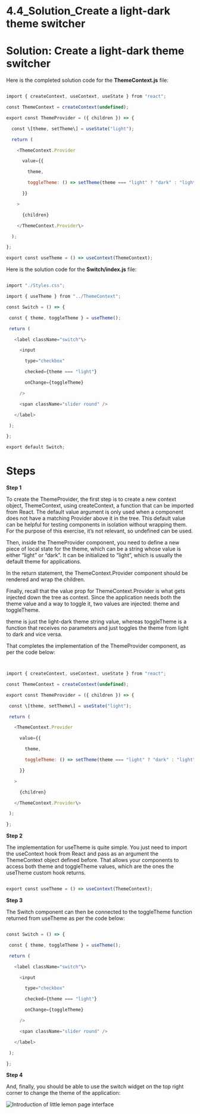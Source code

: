 # 4.4_Solution_Create a light-dark theme switcher

Solution: Create a light-dark theme switcher
============================================

Here is the completed solution code for the **ThemeContext.js** file:

```js

import { createContext, useContext, useState } from "react";

const ThemeContext = createContext(undefined);

export const ThemeProvider = ({ children }) => {

  const \[theme, setTheme\] = useState("light");

  return (

    <ThemeContext.Provider

      value={{

        theme,

        toggleTheme: () => setTheme(theme === "light" ? "dark" : "light"),

      }}

    >

      {children}

    </ThemeContext.Provider\>

  );

};

export const useTheme = () => useContext(ThemeContext);

```


Here is the solution code for the **Switch/index.js** file:

```js

import "./Styles.css";

import { useTheme } from "../ThemeContext";

const Switch = () => {

 const { theme, toggleTheme } = useTheme();

 return (

   <label className="switch"\>

     <input

       type="checkbox"

       checked={theme === "light"}

       onChange={toggleTheme}

     />

     <span className="slider round" />

   </label>

 );

};

export default Switch;

```



**Steps**
=========

**Step 1**

To create the ThemeProvider, the first step is to create a new context object, ThemeContext, using createContext, a function that can be imported from React. The default value argument is only used when a component does not have a matching Provider above it in the tree. This default value can be helpful for testing components in isolation without wrapping them. For the purpose of this exercise, it’s not relevant, so undefined can be used.

Then, inside the ThemeProvider component, you need to define a new piece of local state for the theme, which can be a string whose value is either “light” or “dark”. It can be initialized to “light”, which is usually the default theme for applications.

In the return statement, the ThemeContext.Provider component should be rendered and wrap the children.

Finally, recall that the value prop for ThemeContext.Provider is what gets injected down the tree as context. Since the application needs both the theme value and a way to toggle it, two values are injected: theme and toggleTheme.

theme is just the light-dark theme string value, whereas toggleTheme is a function that receives no parameters and just toggles the theme from light to dark and vice versa.

That completes the implementation of the ThemeProvider component, as per the code below:

```js


import { createContext, useContext, useState } from "react";

const ThemeContext = createContext(undefined);

export const ThemeProvider = ({ children }) => {

 const \[theme, setTheme\] = useState("light");

 return (

   <ThemeContext.Provider

     value={{

       theme,

       toggleTheme: () => setTheme(theme === "light" ? "dark" : "light"),

     }}

   >

     {children}

   </ThemeContext.Provider\>

 );

};

```



**Step 2**

The implementation for useTheme is quite simple. You just need to import the useContext hook from React and pass as an argument the ThemeContext object defined before. That allows your components to access both theme and toggleTheme values, which are the ones the useTheme custom hook returns.

```js

export const useTheme = () => useContext(ThemeContext);

```



**Step 3**

The Switch component can then be connected to the toggleTheme function returned from useTheme as per the code below:

```js

const Switch = () => {

 const { theme, toggleTheme } = useTheme();

 return (

   <label className="switch"\>

     <input

       type="checkbox"

       checked={theme === "light"}

       onChange={toggleTheme}

     />

     <span className="slider round" />

   </label>

 );

};

```



**Step 4**

And, finally, you should be able to use the switch widget on the top right corner to change the theme of the application:

![Introduction of little lemon page interface](https://d3c33hcgiwev3.cloudfront.net/imageAssetProxy.v1/OK04uEUERK2oHpEtLgThtQ_13211e6b228a4f688285b99d857d42a1_image2.png?expiry=1699488000000&hmac=ALG685EJN8EsViC4c10MTyF0UC2zxv6NuyGCr4J6_Ds)
